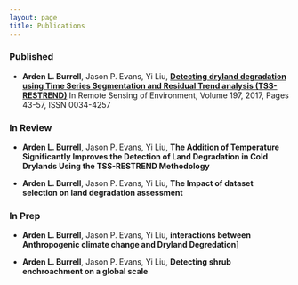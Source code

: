 ```yaml
---
layout: page
title: Publications 
---
```

### Published   
 - **Arden L. Burrell**, Jason P. Evans, Yi Liu, [**Detecting dryland degradation using Time Series Segmentation and Residual Trend analysis (TSS-RESTREND)**](http://www.sciencedirect.com/science/article/pii/S0034425717302171) In Remote Sensing of Environment, Volume 197, 2017, Pages 43-57, ISSN 0034-4257

### In Review
 -  **Arden L. Burrell**, Jason P. Evans, Yi Liu, **The Addition of Temperature Significantly Improves the Detection of Land Degradation in Cold Drylands Using the TSS-RESTREND Methodology**

 - **Arden L. Burrell**, Jason P. Evans, Yi Liu, **The Impact of dataset selection on land degradation assessment**

### In Prep
 - **Arden L. Burrell**, Jason P. Evans, Yi Liu, **interactions between Anthropogenic climate change and Dryland Degredation**] 

 - **Arden L. Burrell**, Jason P. Evans, Yi Liu, **Detecting shrub enchroachment on a global scale**
